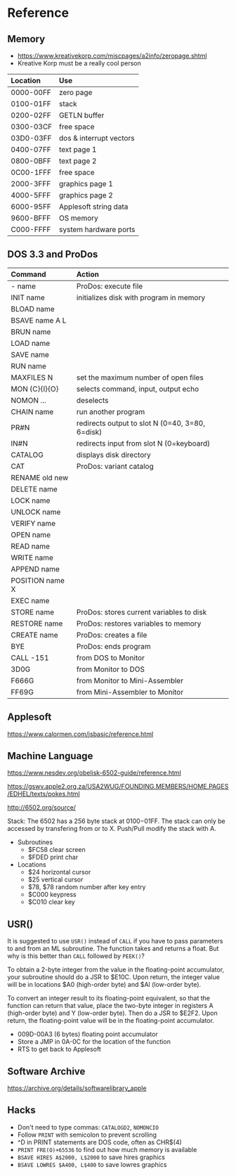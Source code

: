 Reference
=========

## Memory ##

+ https://www.kreativekorp.com/miscpages/a2info/zeropage.shtml
+ Kreative Korp must be a really cool person

| Location  | Use
|:----------|:-----------------------------
| 0000-00FF | zero page
| 0100-01FF | stack
| 0200-02FF | GETLN buffer
| 0300-03CF | free space
| 03D0-03FF | dos & interrupt vectors
| 0400-07FF | text page 1
| 0800-0BFF | text page 2
| 0C00-1FFF | free space
| 2000-3FFF | graphics page 1
| 4000-5FFF | graphics page 2
| 6000-95FF | Applesoft string data
| 9600-BFFF | OS memory
| C000-FFFF | system hardware ports

## DOS 3.3 and ProDos ##

| Command         | Action
|:----------------|:----------------------------------------
| - name          | ProDos: execute file
| INIT name       | initializes disk with program in memory
| BLOAD name      |
| BSAVE name A L  |
| BRUN name       |
| LOAD name       |
| SAVE name       |
| RUN name        |
| MAXFILES N      | set the maximum number of open files
| MON {C}{I}{O}   | selects command, input, output echo
| NOMON ...       | deselects
| CHAIN name      | run another program
| PR#N            | redirects output to slot N (0=40, 3=80, 6=disk)
| IN#N            | redirects input from slot N (0=keyboard)
| CATALOG         | displays disk directory
| CAT             | ProDos: variant catalog
| RENAME old new  |
| DELETE name     |
| LOCK name       |
| UNLOCK name     |
| VERIFY name     |
| OPEN name       |
| READ name       |
| WRITE name      |
| APPEND name     |
| POSITION name X |
| EXEC name       |
| STORE name      | ProDos: stores current variables to disk
| RESTORE name    | ProDos: restores variables to memory
| CREATE name     | ProDos: creates a file
| BYE             | ProDos: ends program
| CALL -151       | from DOS to Monitor
| 3D0G            | from Monitor to DOS
| F666G           | from Monitor to Mini-Assembler
| FF69G           | from Mini-Assembler to Monitor


## Applesoft ##

https://www.calormen.com/jsbasic/reference.html

## Machine Language ##

https://www.nesdev.org/obelisk-6502-guide/reference.html

https://gswv.apple2.org.za/USA2WUG/FOUNDING.MEMBERS/HOME.PAGES/EDHEL/texts/pokes.html

http://6502.org/source/

Stack: The 6502 has a 256 byte stack at $0100-$01FF. The stack can only be
accessed by transfering from or to X. Push/Pull modify the stack with A.
+ Subroutines
	+ $FC58 clear screen
	+ $FDED print char
+ Locations
	+ $24 horizontal cursor
	+ $25 vertical cursor
	+ $78, $78 random number after key entry
	+ $C000 keypress
	+ $C010 clear key

## USR() ##

It is suggested to use `USR()` instead of `CALL` if you have to pass parameters
to and from an ML subroutine. The function takes and returns a float. But why
is this better than `CALL` followed by `PEEK()`?

To obtain a 2-byte integer from the value in the floating-point accumulator,
your subroutine should do a JSR to $E10C. Upon return, the integer value
will be in locations $A0 (high-order byte) and $Al (low-order byte).

To convert an integer result to its floating-point equivalent, so that the
function can return that value, place the two-byte integer in registers A
(high-order byte) and Y (low-order byte). Then do a JSR to $E2F2. Upon
return, the floating-point value will be in the floating-point accumulator.

+ 009D-00A3 (6 bytes) floating point accumulator
+ Store a JMP in 0A-0C for the location of the function
+ RTS to get back to Applesoft

## Software Archive ##

https://archive.org/details/softwarelibrary_apple

## Hacks ##

+ Don't need to type commas: `CATALOGD2`, `NOMONCIO`
+ Follow `PRINT` with semicolon to prevent scrolling
+ ^D in PRINT statements are DOS code, often as CHR$(4)
+ `PRINT FRE(O)+65536` to find out how much memory is available
+ `BSAVE HIRES A$2000, L$2000` to save hires graphics
+ `BSAVE LOWRES $A400, L$400` to save lowres graphics



